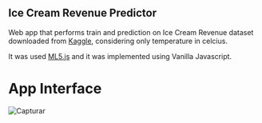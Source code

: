 ## Ice Cream Revenue Predictor

Web app that performs train and prediction on Ice Cream Revenue dataset downloaded from [Kaggle](https://www.kaggle.com/datasets/vinicius150987/ice-cream-revenue), considering only temperature in celcius.

It was used  [ML5.js](https://learn.ml5js.org/#/) and it was implemented using Vanilla Javascript.

# App Interface

![Capturar](https://user-images.githubusercontent.com/31932673/180625532-f0aa4094-eb75-4690-9228-cd4144fdb046.JPG)
